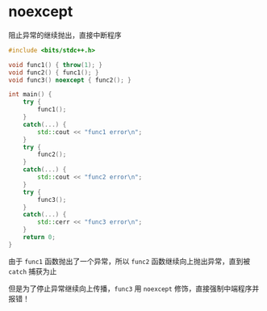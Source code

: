 # noexcept

阻止异常的继续抛出，直接中断程序

```cpp
#include <bits/stdc++.h>

void func1() { throw(1); }
void func2() { func1(); }
void func3() noexcept { func2(); }

int main() {
    try {
        func1();
    }
    catch(...) {
        std::cout << "func1 error\n";
    }
    try {
        func2();
    }
    catch(...) {
        std::cout << "func2 error\n";
    }
    try {
        func3();
    }
    catch(...) {
        std::cerr << "func3 error\n";
    }
    return 0;
}
```

由于 `func1` 函数抛出了一个异常，所以 `func2` 函数继续向上抛出异常，直到被 `catch` 捕获为止

但是为了停止异常继续向上传播，`func3` 用 `noexcept` 修饰，直接强制中端程序并报错！
